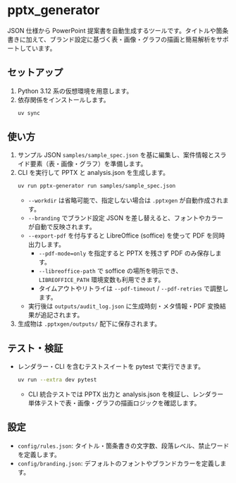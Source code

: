 # pptx_generator

JSON 仕様から PowerPoint 提案書を自動生成するツールです。タイトルや箇条書きに加えて、ブランド設定に基づく表・画像・グラフの描画と簡易解析をサポートしています。

## セットアップ
1. Python 3.12 系の仮想環境を用意します。
2. 依存関係をインストールします。
   ```bash
   uv sync
   ```

## 使い方
1. サンプル JSON `samples/sample_spec.json` を基に編集し、案件情報とスライド要素（表・画像・グラフ）を準備します。
2. CLI を実行して PPTX と analysis.json を生成します。
   ```bash
   uv run pptx-generator run samples/sample_spec.json
   ```
   - `--workdir` は省略可能で、指定しない場合は `.pptxgen` が自動作成されます。
   - `--branding` でブランド設定 JSON を差し替えると、フォントやカラーが自動で反映されます。
   - `--export-pdf` を付与すると LibreOffice (soffice) を使って PDF を同時出力します。
     - `--pdf-mode=only` を指定すると PPTX を残さず PDF のみ保存します。
     - `--libreoffice-path` で soffice の場所を明示でき、`LIBREOFFICE_PATH` 環境変数も利用できます。
     - タイムアウトやリトライは `--pdf-timeout` / `--pdf-retries` で調整します。
    - 実行後は `outputs/audit_log.json` に生成時刻・メタ情報・PDF 変換結果が追記されます。
3. 生成物は `.pptxgen/outputs/` 配下に保存されます。

## テスト・検証
- レンダラー・CLI を含むテストスイートを pytest で実行できます。
  ```bash
  uv run --extra dev pytest
  ```
  - CLI 統合テストでは PPTX 出力と analysis.json を検証し、レンダラー単体テストで表・画像・グラフの描画ロジックを確認します。

## 設定
- `config/rules.json`: タイトル・箇条書きの文字数、段落レベル、禁止ワードを定義します。
- `config/branding.json`: デフォルトのフォントやブランドカラーを定義します。
